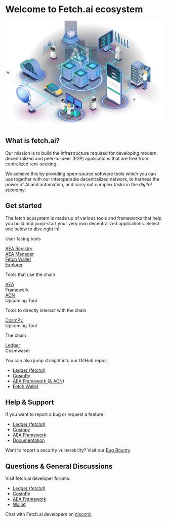 # Welcome to Fetch.ai ecosystem

<div id="header-image-div"><img id="header-image" src="./images/fetchai.png" alt="interconnected systems such as parking, cloud, robots, and data"></div>

## What is fetch.ai?

Our mission is to build the infrastructure required for developing modern, decentralized and peer-to-peer (P2P) applications that are free from centralized rent-seeking.

We achieve this by providing open-source software tools which you can use together with our interoperable decentralized network, to harness the power of AI and automation, and carry out complex tasks in the _digital economy_.

## Get started

The fetch ecosystem is made up of various tools and frameworks that help you build and jump-start your very own decentralized applications. Select one below to dive right in!

<div id="diagram-container">
    <div class="diagram-row">
        <p class="diagram-label">User facing tools</p>
        <div class="diagram-row-container">
            <a href="https://aea-registry.fetch.ai/" target="_blank" class="diagram-item"><div>AEA Registry</div></a>
            <a href="https://aea-manager.fetch.ai/" target="_blank"  class="diagram-item"><div>AEA Manager</div></a>
            <a href="basics/wallet/getting_started/" class="diagram-item"><div>Fetch Wallet</div></a>
            <a href="https://explore-fetchhub.fetch.ai/" target="_blank" class="diagram-item"><div>Explorer</div></a>
        </div>
    </div>
    <div class="diagram-row">
        <p class="diagram-label">Tools that use the chain</p>
        <div class="diagram-row-container">
            <div class="diagram-item">
                <a class="item-link" href="/aea" >
                    AEA</br/>Framework
                    <a href="/aea/acn" class="diagram-item-child">
                        <div>ACN</div>
                    </a>
                </a>
            </div>
            <div class="diagram-item upcoming-feature">Upcoming Tool</div>
        </div>
    </div>
    <div class="diagram-row">
        <p class="diagram-label">Tools to directly interact with the chain</p>
        <div class="diagram-row-container">
            <a href="/CosmPy" class="diagram-item">CosmPy</a>
            <div class="diagram-item upcoming-feature">Upcoming Tool</div>
        </div>
    </div>
    <div class="diagram-row">
        <p class="diagram-label">The chain</p>
        <div class="diagram-row-container">
            <div class="diagram-item">
                <a class="item-link" href="/ledger_v2" >
                    Ledger
                    <a class="diagram-item-child-disabled">
                    <div>Cosmwasm</div>
                    </a>
                </a>
            </div>
        </div>
    </div>
</div>

You can also jump straight into our GitHub repos:

- [Ledger (fetchd)](https://github.com/fetchai/fetchd)
- [CosmPy](https://github.com/fetchai/cosmpy)
- [AEA Framework (& ACN)](https://github.com/fetchai/agents-aea)
- [Fetch Wallet](https://github.com/fetchai/keplr-extension)

## Help & Support

If you want to report a bug or request a feature:

- [Ledger (fetchd)](https://github.com/fetchai/fetchd/issues/new/choose)
- [Cosmpy](https://github.com/fetchai/cosmpy/issues/new/choose)
- [AEA Framework](https://github.com/fetchai/agents-aea/issues/new/choose)
- [Documentation](https://github.com/fetchai/docs/issues/new/choose)

Want to report a security vulnerability? Visit our [Bug Bounty](https://docs.fetch.ai/bug_bounty/).

## Questions & General Discussions  

Visit fetch.ai developer forums:

- [Ledger (fetchd)](https://github.com/fetchai/fetchd/discussions)
- [CosmPy](https://github.com/fetchai/cosmpy/discussions)
- [AEA Framework](https://github.com/fetchai/agents-aea/discussions)
- [Wallet](https://github.com/fetchai/keplr-extension/discussions)

Chat with Fetch.ai developers on [discord](https://bit.ly/3ra5uMI).
